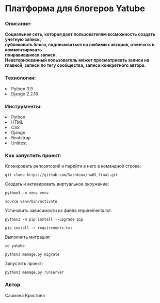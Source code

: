 # Платформа для блогеров Yatube

### Описание:

**Cоциальная сеть, которая дает пользователям возможность создать учетную запись,  
публиковать блоги, подписываться на любимых авторов, отмечать  и комментировать  
понравившиеся записи.  
Неавторизованный пользователь может просматривать записи на  
главной, записи по тегу сообщества, записи конкретного автора.**

### Технологии:
<li> Python 3.9
<li> Django 2.2.16

### Инструменты:
<li>Python
<li>HTML
<li>CSS
<li>Django
<li>Bootstrap
<li>Unittest

### Как запустить проект:

Клонировать репозиторий и перейти в него в командной строке:

```
git clone https://github.com/Sashkina/hw05_final.git
```

Cоздать и активировать виртуальное окружение:

```
python3 -m venv venv
```

```
source venv/bin/activate
```

Установить зависимости из файла requirements.txt:

```
python3 -m pip install --upgrade pip
```

```
pip install -r requirements.txt
```

Выполнить миграции:

```
cd yatube
```

```
python3 manage.py migrate
```

Запустить проект:

```
python3 manage.py runserver
```

### Автор  
Сашкина Кристина

